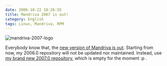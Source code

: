 ```yaml
---
date: 2006-10-22 18:26:55
title: Mandriva 2007 is out!
category: English
tags: Linux, Mandriva, RPM
---
```


![mandriva-2007-logo](/uploads/2006/mandriva-2007-logo.png)

Everybody know that, the [new version of Mandriva is out](https://www.mandriva.com/community/news/mandriva_linux_2007_is_out). Starting from now, my 2006.0 repository will not be updated nor maintained. Instead, use [my brand new 2007.0 repository](https://github.com/kdeldycke/mandriva-specs), which is empty for the moment :p .

